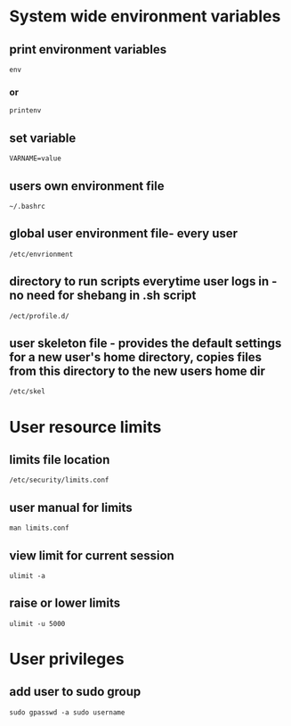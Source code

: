 # System wide environment variables
## print environment variables
`env`
### or
`printenv`
## set variable
`VARNAME=value`
## users own environment file
`~/.bashrc`
## global user environment file- every user
`/etc/envrionment`
## directory to run scripts everytime user logs in - no need for shebang in .sh script
`/ect/profile.d/`
## user skeleton file - provides the default settings for a new user's home directory, copies files from this directory to the new users home dir
`/etc/skel`

# User resource limits
## limits file location
`/etc/security/limits.conf`
## user manual for limits
`man limits.conf`
## view limit for current session
`ulimit -a`
## raise or lower limits
`ulimit -u 5000`

# User privileges
## add user to sudo group
`sudo gpasswd -a sudo username`